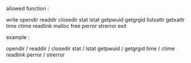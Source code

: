 allowed function :

write
opendir
readdir
closedir
stat
lstat
getpwuid
getgrgid
listxattr
getxattr
time
ctime
readlink
malloc
free
perror
strerror
exit

example :

opendir / readdir / closedir
stat / lstat
getpwuid / getgrgid
time / ctime
readlink
perror / strerror
